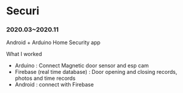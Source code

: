 # Securi
### 2020.03~2020.11

Android + Arduino Home Security app

What I worked
- Arduino : Connect Magnetic door sensor and esp cam
- Firebase (real time database) : Door opening and closing records, photos and time records
- Android : connect with Firebase

